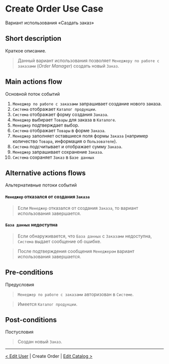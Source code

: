 # Create Order Use Case
Вариант использования «Саздать заказ»

## Short description 
Краткое описание.
> Данный вариант использования позволяет `Менеджеру по работе с заказами` (*Order Manager*) создать новый `Заказ`.

## Main actions flow
Основной поток событий

1. `Менеджер по работе с заказами` запрашивает создание нового заказа.
2. `Система` отображает `Каталог продукции`.
3. `Система` отображает форму создания `Заказа`.
4. `Менеджер` выбирает `Товары` для заказа в `Каталоге`.
5. `Менеджер` подтверждает выбор.
6. `Система` отображает `Товары` в форме `Заказа`.
7. `Менеджер` заполняет оставшиеся поля формы `Заказа` (например количество `Товара`, информация о `Пользователе`).
8. `Система` подсчитывает и отображает сумму `Заказа`.
9. `Менеджер` запрашивает сохранение `Заказа`.
10. `Система` сохраняет `Заказ` в `Базе данных`

## Alternative actions flows
Альтернативные потоки событий

#### `Менеджер` отказался от создания `Заказа`
> Если `Менеджер` отказался от создания `Заказа`, то вариант использования завершается.

#### `База данных` недоступна
> Если обнаруживается, что `База данных` с `Заказами` недоступна, `Система` выдает сообщение об ошибке. 

> После подтверждения сообщения `Менеджером` вариант использования завершается.

## Pre-conditions
Предусловия
> `Менеджер по работе с заказами` авторизован в `Системе`. 

> Имеется `Каталог продукции`.

## Post-conditions
Постусловия
> Создан новый `Заказ`.

*** 

[< Edit User](http://drapegnik.github.io/bsu/technology/lab2/docs/edit-user) | Create Order | [Edit Catalog >](http://drapegnik.github.io/bsu/technology/lab2/docs/edit-catalog)